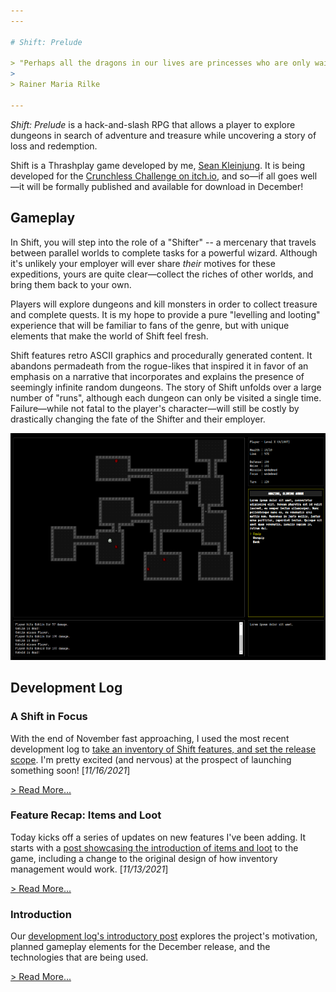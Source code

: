 ```yaml
---
---

# Shift: Prelude

> "Perhaps all the dragons in our lives are princesses who are only waiting to see us act, just  once, with beauty and courage. Perhaps everything that frightens us is, in its deepest essence something helpless that wants our love."
>
> Rainer Maria Rilke

---
```


*Shift: Prelude* is a hack-and-slash RPG that allows a player to explore dungeons in search of adventure and treasure while uncovering a story of loss and redemption.

Shift is a Thrashplay game developed by me, [Sean Kleinjung](https://github.com/skleinjung/). It is being developed for the [Crunchless Challenge on itch.io](https://itch.io/jam/crunchless-challenge), and so&mdash;if all goes well&mdash;it will be formally published and available for download in December!

## Gameplay

In Shift, you will step into the role of a "Shifter" -- a mercenary that travels between parallel worlds to complete tasks for a powerful wizard. Although it's unlikely your employer will ever share *their* motives for these expeditions, yours are quite clear&mdash;collect the riches of other worlds, and bring them back to your own.

Players will explore dungeons and kill monsters in order to collect treasure and complete quests. It is my hope to provide a pure "levelling and looting" experience that will be familiar to fans of the genre, but with unique elements that make the world of Shift feel fresh.

Shift features retro ASCII graphics and procedurally generated content. It abandons permadeath from the rogue-likes that inspired it in favor of an emphasis on a narrative that incorporates and explains the presence of seemingly infinite random dungeons. The story of Shift unfolds over a large number of "runs", although each dungeon can only be visited a single time. Failure&mdash;while not fatal to the player's character&mdash;will still be costly by drastically changing the fate of the Shifter and their employer.

![Shift week one screenshot](../assets/shift/week_1.png)

## Development Log

### A Shift in Focus

With the end of November fast approaching, I used the most recent development log to [take an inventory of Shift features, and set the release scope](devlog/shift-in-focus). I'm pretty excited (and nervous) at the prospect of launching something soon! [*11/16/2021*]

[> Read More...](./devlog/shift-in-focus)


### Feature Recap: Items and Loot

Today kicks off a series of updates on new features I've been adding. It starts with a [post showcasing the introduction of items and loot](./devlog/features-items-and-loot) to the game, including a change to the original design of how inventory management would work. [*11/13/2021*]

[> Read More...](./devlog/features-items-and-loot)

### Introduction

Our [development log's introductory post](./devlog/introduction) explores the project's motivation, planned gameplay elements for the December release, and the technologies that are being used.

[> Read More...](./devlog/introduction)
